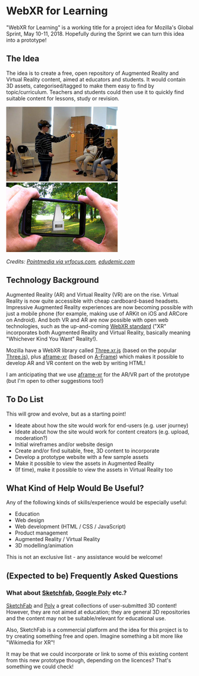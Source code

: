 # WebXR for Learning

"WebXR for Learning" is a working title for a project idea for Mozilla's Global Sprint, May 10-11, 2018. Hopefully during the Sprint we can turn this idea into a prototype!

## The Idea

The idea is to create a free, open repository of Augmented Reality and Virtual Reality content, aimed at educators and students. It would contain 3D assets, categorised/tagged to make them easy to find by topic/curriculum. Teachers and students could then use it to quickly find suitable content for lessons, study or revision.

<img src="docs/ar-solar-system-vrscout.jpg" width="300px" alt="A child using a Hololens to view an AR solar system in class"/> <img src="docs/ar-monument-edudemic.jpg" width="300px" alt="A person holding a phone up and seeing an AR monument"/>

*Credits: [Pointmedia via vrfocus.com](https://www.vrfocus.com/2017/03/hololens-sees-use-in-norway-classrooms/), [edudemic.com](http://www.edudemic.com/wp-content/uploads/2013/06/augmented-reality.png)*


## Technology Background

Augmented Reality (AR) and Virtual Reality (VR) are on the rise. Virtual Reality is now quite accessible with cheap cardboard-based headsets. Impressive Augmented Reality experiences are now becoming possible with just a mobile phone (for example, making use of ARKit on iOS and ARCore on Android). And both VR and AR are now possible with open web technologies, such as the up-and-coming [WebXR standard](https://github.com/immersive-web/webxr) ("XR" incorporates both Augmented Reality and Virtual Reality, basically meaning "Whichever Kind You Want" Reality!).

Mozilla have a WebXR library called [Three.xr.js](https://github.com/mozilla/three.xr.js/) (based on the popular [Three.js](https://threejs.org/)), plus [aframe-xr](https://github.com/mozilla/aframe-xr) (based on [A-Frame](https://aframe.io/)) which makes it possible to develop AR and VR content on the web by writing HTML! 

I am anticipating that we use [aframe-xr](https://github.com/mozilla/aframe-xr) for the AR/VR part of the prototype (but I'm open to other suggestions too!)

## To Do List

This will grow and evolve, but as a starting point!

 * Ideate about how the site would work for end-users (e.g. user journey)
 * Ideate about how the site would work for content creators (e.g. upload, moderation?)
 * Initial wireframes and/or website design
 * Create and/or find suitable, free, 3D content to incorporate
 * Develop a prototype website with a few sample assets
 * Make it possible to view the assets in Augmented Reality
 * (If time), make it possible to view the assets in Virtual Reality too

## What Kind of Help Would Be Useful?

Any of the following kinds of skills/experience would be especially useful:

* Education
* Web design
* Web development (HTML / CSS / JavaScript)
* Product management
* Augmented Reality / Virtual Reality
* 3D modelling/animation

This is not an exclusive list - any assistance would be welcome!

## (Expected to be) Frequently Asked Questions

### What about [Sketchfab](https://sketchfab.com/), [Google Poly](https://poly.google.com/) etc.?

[SketchFab](https://sketchfab.com/) and [Poly](https://poly.google.com) a great collections of user-submitted 3D content! However, they are not aimed at education; they are general 3D repositories and the content may not be suitable/relevant for educational use.

Also, SketchFab is a commercial platform and the idea for this project is to try creating something free and open. Imagine something a bit more like "Wikimedia for XR"!

It may be that we could incorporate or link to some of this existing content from this new prototype though, depending on the licences? That's something we could check!
